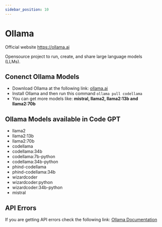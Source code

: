 ```yaml
---
sidebar_position: 10
---
```


# Ollama

Official website https://ollama.ai

Opensource project to run, create, and share large language models (LLMs).
## Conenct Ollama Models
- Download Ollama at the following link: [ollama.ai](https://ollama.ai/)
- Install Ollama and then run this command ```ollama pull codellama```
- You can get more models like: **mistral, llama2, llama2:13b and llama2:70b**
## Ollama Models available in Code GPT
- llama2
- llama2:13b
- llama2:70b
- codellama
- codellama:34b
- codellama:7b-python
- codellama:34b-python
- phind-codellama
- phind-codellama:34b
- wizardcoder
- wizardcoder:python
- wizardcoder:34b-python
- mistral

## API Errors
If you are getting API errors check the following link: [Ollama Documentation](https://ollama.ai/)
